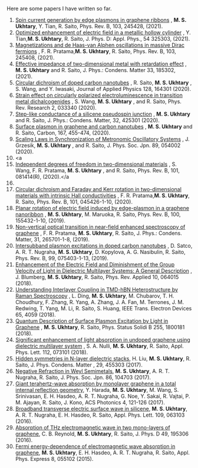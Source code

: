 
Here are some papers I have written so far.

1.  [Spin current generation by edge plasmons in graphene ribbons](https://journals.aps.org/prb/abstract/10.1103/PhysRevB.103.245428) , **M. S. Ukhtary**, Y. Tian, R. Saito, Phys. Rev. B, 103, 245428, (2021).
2.  [Optimized enhancement of electric field in a metallic hollow cylinder](https://iopscience.iop.org/article/10.1088/1361-6463/ac04e6) , Y. Tian,**M. S. Ukhtary**, R. Saito, J. Phys. D: Appl. Phys., 54 325303, (2021).
3.  [Magnetizations and de Haas-van Alphen oscillations in massive Dirac fermions](https://journals.aps.org/prb/abstract/10.1103/PhysRevB.103.245408) , F. R. Pratama,**M. S. Ukhtary**, R. Saito, Phys. Rev. B, 103, 245408, (2021).
4.  [Effective impedance of two-dimensional metal with retardation effect](https://iopscience.iop.org/article/10.1088/1361-648X/abee02) , **M. S. Ukhtary** and R. Saito, J. Phys.: Condens. Matter 33, 185302, (2021).
5.  [Circular dichroism of doped carbon nanotubes](https://aip.scitation.org/doi/10.1063/5.0028011) , R. Saito, **M. S. Ukhtary** , S. Wang, and Y. Iwasaki, Journal of Applied Physics 128, 164301 (2020).
6.  [Strain effect on circularly polarized electroluminescence in transition metal dichalcogenides](https://iopscience.iop.org/article/10.1088/1361-648X/ab9d50/meta) , S. Wang, **M. S. Ukhtary** , and R. Saito, Phys. Rev. Research 2, 033340 (2020).
7.  [Step-like conductance of a silicene pseudospin junction](https://journals.aps.org/prresearch/abstract/10.1103/PhysRevResearch.2.033340) , **M. S. Ukhtary** and R. Saito, J. Phys.: Condens. Matter, 32, 425301 (2020).
8.  [Surface plasmon in graphene and carbon nanotubes](https://www.sciencedirect.com/science/article/pii/S0008622320304607?via%3Dihub) , **M. S. Ukhtary** and R. Saito, Carbon, 167, 455-474, (2020).
9.  [Scaling Laws in Synchronization of Metronomic Oscillatory Systems](https://journals.jps.jp/doi/10.7566/JPSJ.89.054002) , J. Grzesik, **M. S. Ukhtary** , and R. Saito, J. Phys. Soc. Jpn. 89, 054002 (2020).
10.  <a<li value="15">[Independent degrees of freedom in two-dimensional materials](https://journals.aps.org/prb/abstract/10.1103/PhysRevB.101.081414) , S. Wang, F. R. Pratama, **M. S. Ukhtary** , and R. Saito, Phys. Rev. B, 101, 081414(R), (2020).</a<li>
11.  [Circular dichroism and Faraday and Kerr rotation in two-dimensional materials with intrinsic Hall conductivities](https://journals.aps.org/prb/abstract/10.1103/PhysRevB.101.045426) , F. R. Pratama,**M. S. Ukhtary**, R. Saito, Phys. Rev. B, 101, 045426-1-10, (2020).
12.  [Planar rotation of electric field induced by edge-plasmon in a graphene nanoribbon](https://journals.aps.org/prb/abstract/10.1103/PhysRevB.100.155432) , **M. S. Ukhtary**, M. Maruoka, R. Saito, Phys. Rev. B, 100, 155432-1-10, (2019).
13.  [Non-vertical optical transition in near-field enhanced spectroscopy of graphene](https://iopscience.iop.org/article/10.1088/1361-648X/ab1335) , F. R. Pratama, **M. S. Ukhtary**, R. Saito, J. Phys.: Condens. Matter, 31, 265701-1-8, (2019).
14.  [Intersubband plasmon excitations in doped carbon nanotubes](https://journals.aps.org/prb/pdf/10.1103/PhysRevB.99.075403) , D. Satco, A. R. T. Nugraha, **M. S. Ukhtary**, D. Kopylova, A. G. Nasibulin, R. Saito, Phys. Rev. B, 99, 075403-1-13, (2019).
15.  [Enhancement of the Electric Field and Diminishment of the Group Velocity of Light in Dielectric Multilayer Systems: A General Description](https://journals.aps.org/prapplied/abstract/10.1103/PhysRevApplied.10.064015) , J. Blumberg, **M. S. Ukhtary**, R. Saito, Phys. Rev. Applied 10, 064015 (2018).
16.  [Understanding Interlayer Coupling in TMD-hBN Heterostructure by Raman Spectroscopy](https://ieeexplore.ieee.org/document/8409293) , L. Ding, **M. S. Ukhtary**, M. Chubarov, T. H. Choudhury, F. Zhang, R. Yang, A. Zhang, J. A. Fan, M. Terrones, J. M. Redwing, T. Yang, M. Li, R. Saito, S. Huang, IEEE Trans. Electron Devices 65, 4059 (2018).
17.  [Quantum Description of Surface Plasmon Excitation by Light in Graphene](https://onlinelibrary.wiley.com/doi/full/10.1002/pssb.201800181) , **M. S. Ukhtary**, R. Saito, Phys. Status Solidi B 255, 1800181 (2018).
18.  [Significant enhancement of light absorption in undoped graphene using dielectric multilayer system](http://aip.scitation.org/doi/abs/10.1063/1.5012604) , S. A. Nulli, **M. S. Ukhtary**, R. Saito, Appl. Phys. Lett. 112, 073101 (2018).
19.  [Hidden symmetries in N-layer dielectric stacks](https://doi.org/10.1088/1361-648X/aa865c), H. Liu, **M. S. Ukhtary**, R. Saito, J. Phys. Condens. Matter , 29, 455303 (2017).
20.  [Negative Refraction in Weyl Semimetals](http://journals.jps.jp/doi/abs/10.7566/JPSJ.86.104703), **M. S. Ukhtary**, A. R. T. Nugraha, R. Saito, J. Phys. Soc. Jpn. 86, 104703 (2017).
21.  [Giant terahertz-wave absorption by monolayer graphene in a total internal reflection geometry](http://pubs.acs.org/doi/abs/10.1021/acsphotonics.6b00663), Y. Harada, **M. S. Ukhtary**, M. Wang, S. Srinivasan, E. H. Hasdeo, A. R. T. Nugraha, G. Noe, Y. Sakai, R. Vajtai, P. M. Ajayan, R. Saito, J. Kono, ACS Photonics 4, 121-126 (2017).
22.  [Broadband transverse electric surface wave in silicene](http://dx.doi.org/10.1063/1.4960531), **M. S. Ukhtary**, A. R. T. Nugraha, E. H. Hasdeo, R. Saito, Appl. Phys. Lett. 109, 063103 (2016).
23.  [Absorption of THz electromagnetic wave in two mono-layers of graphene](http://dx.doi.org/10.1088/0022-3727/49/19/195306), C. B. Reynold, **M. S. Ukhtary**, R. Saito, J. Phys. D 49, 195306 (2016).
24.  [Fermi energy-dependence of electromagnetic wave absorption in graphene](http://dx.doi.org/10.7567/APEX.8.055102), **M. S. Ukhtary**, E. H. Hasdeo, A. R. T. Nugraha, R. Saito, Appl. Phys. Express 8, 055102 (2015).